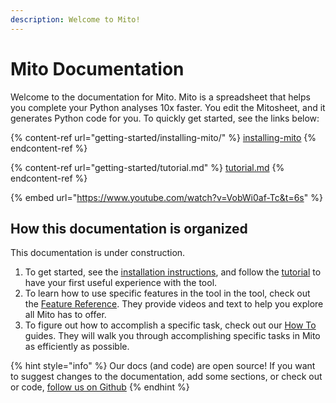 ```yaml
---
description: Welcome to Mito!
---
```


# Mito Documentation

Welcome to the documentation for Mito. Mito is a spreadsheet that helps you complete your Python analyses 10x faster. You edit the Mitosheet, and it generates Python code for you. To quickly get started, see the links below:

{% content-ref url="getting-started/installing-mito/" %}
[installing-mito](getting-started/installing-mito/)
{% endcontent-ref %}

{% content-ref url="getting-started/tutorial.md" %}
[tutorial.md](getting-started/tutorial.md)
{% endcontent-ref %}



{% embed url="https://www.youtube.com/watch?v=VobWi0af-Tc&t=6s" %}

## How this documentation is organized

This documentation is under construction.&#x20;

1. To get started, see the [installation instructions](getting-started/installing-mito/), and follow the [tutorial](getting-started/tutorial.md) to have your first useful experience with the tool.
2. To learn how to use specific features in the tool in the tool, check out the [Feature Reference](broken-reference). They provide videos and text to help you explore all Mito has to offer.
3. To figure out how to accomplish a specific task, check out our [How To](broken-reference) guides. They will walk you through accomplishing specific tasks in Mito as efficiently as possible.

{% hint style="info" %}
Our docs (and code) are open source! If you want to suggest changes to the documentation, add some sections, or check out or code, [follow us on Github](https://github.com/mito-ds/monorepo) 
{% endhint %}